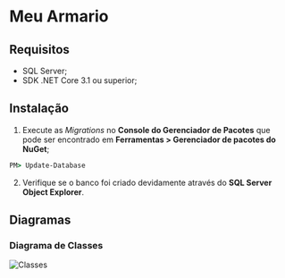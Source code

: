 # Meu Armario
## Requisitos
* SQL Server;
* SDK .NET Core 3.1 ou superior;
## Instalação
1. Execute as *Migrations* no **Console do Gerenciador de Pacotes** que pode ser encontrado em **Ferramentas > Gerenciador de pacotes do NuGet**;
```cmd
PM> Update-Database
```
2. Verifique se o banco foi criado devidamente através do **SQL Server Object Explorer**.
## Diagramas
### Diagrama de Classes
![Classes](https://i.imgur.com/uUvGGWl.png)
